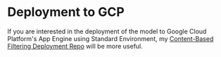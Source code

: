# Deployment to GCP
If you are interested in the deployment of the model to Google Cloud Platform's App Engine using Standard Environment, my [Content-Based Filtering Deployment Repo](https://github.com/RaffayHusayn/Deployment-Content-Based-Filtering) will be more useful. 
